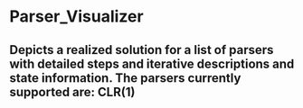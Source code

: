 # Parser_Visualizer

Depicts a realized solution for a list of parsers with detailed steps and iterative descriptions and state information.
The parsers currently supported are:
CLR(1)
--
